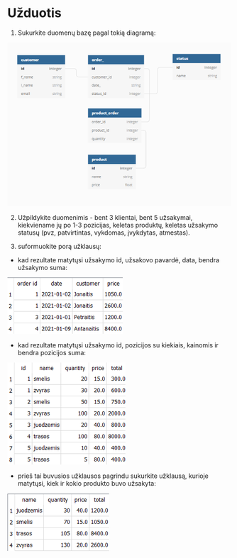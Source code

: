 # Užduotis

1. Sukurkite duomenų bazę pagal tokią diagramą:

![](uzduotis.png)

2. Užpildykite duomenimis - bent 3 klientai, bent 5 užsakymai, kiekviename jų po 1-3 pozicijas, keletas produktų, keletas užsakymo statusų (pvz, patvirtintas, vykdomas, įvykdytas, atmestas).

3. suformuokite porą užklausų:

* kad rezultate matytųsi užsakymo id, užsakovo pavardė, data, bendra užsakymo suma:

![](query1.png)

* kad rezultate matytųsi užsakymo id, pozicijos su kiekiais, kainomis ir bendra pozicijos suma:

![](query2.png)

* prieš tai buvusios užklausos pagrindu sukurkite užklausą, kurioje matytųsi, kiek ir kokio produkto buvo užsakyta:

![](query3.png)